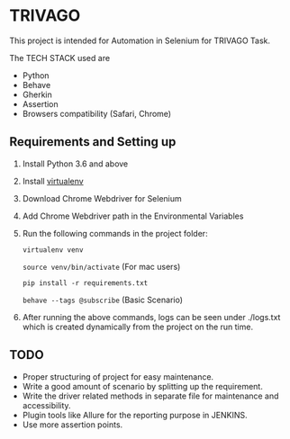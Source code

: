 # TRIVAGO

 This project is intended for Automation in Selenium for TRIVAGO Task.
 
 The TECH STACK used are
 
 - Python
 - Behave
 - Gherkin
 - Assertion
 - Browsers compatibility (Safari, Chrome)
    
## Requirements and Setting up 

1. Install Python 3.6 and above
2. Install [virtualenv](http://docs.python-guide.org/en/latest/dev/virtualenvs/)
3. Download Chrome Webdriver for Selenium
4. Add Chrome Webdriver path in the Environmental Variables
5. Run the following commands in the project folder:

    `virtualenv venv`
    
    `source venv/bin/activate` (For mac users)
    
    `pip install -r requirements.txt`

     `behave --tags @subscribe` (Basic Scenario)
     
6. After running the above commands, logs can be seen under ./logs.txt which is created dynamically from the project on the run time.
     
## TODO

- Proper structuring of project for easy maintenance.
- Write a good amount of scenario by splitting up the requirement.
- Write the driver related methods in separate file for maintenance and accessibility.
- Plugin tools like Allure for the reporting purpose in JENKINS.
- Use more assertion points.
     

    
    